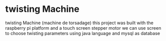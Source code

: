 # twisting Machine
twisting Machine (machine de torsadage)  this  project was  built with the raspberry pi platform  and a touch screen stepper motor  we can use screen to choose twisting parameters  using java  language and mysql as database 
